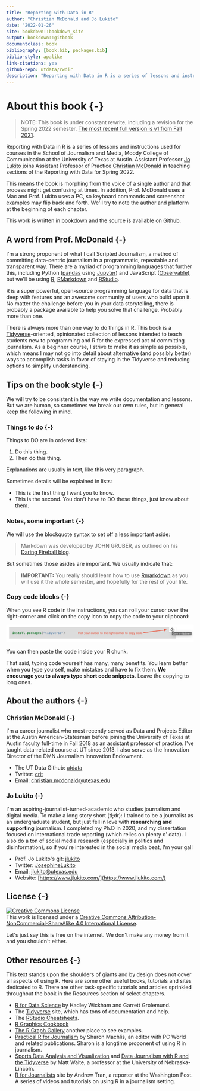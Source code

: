 ```yaml
--- 
title: "Reporting with Data in R"
author: "Christian McDonald and Jo Lukito"
date: "2022-01-26"
site: bookdown::bookdown_site
output: bookdown::gitbook
documentclass: book
bibliography: [book.bib, packages.bib]
biblio-style: apalike
link-citations: yes
github-repo: utdata/rwdir
description: "Reporting with Data in R is a series of lessons and instructions used in courses in the School of Journalism and Media, Moody College of Communication at the University of Texas at Austin. The course is taught by Christian McDonald and Jo Lukito."
---
```


# About this book {-}

> NOTE: This book is under constant rewrite, including a revision for the Spring 2022 semester. [The most recent full version is v1 from Fall 2021](https://utdata.github.io/rwdir/v1/).

Reporting with Data in R is a series of lessons and instructions used for courses in the School of Journalism and Media, Moody College of Communication at the University of Texas at Austin. Assistant Professor [Jo Lukito](https://moody.utexas.edu/faculty/jo-lukito) joins Assistant Professor of Practice [Christian McDonald](https://moody.utexas.edu/faculty/christian-mcdonald) in teaching sections of the Reporting with Data for Spring 2022.

This means the book is morphing from the voice of a single author and that process might get confusing at times. In addition, Prof. McDonald uses a Mac and Prof. Lukito uses a PC, so keyboard commands and screenshot examples may flip back and forth. We'll try to note the author and platform at the beginning of each chapter.

This work is written in [bookdown](https://bookdown.org/) and the source is available on [Github](https://github.com/utdata/rwdir).

## A word from Prof. McDonald {-}

I'm a strong proponent of what I call Scripted Journalism, a method of committing data-centric journalism in a programmatic, repeatable and transparent way. There are a myriad of programming languages that further this, including Python ([pandas](https://pandas.pydata.org/) using [Jupyter](https://jupyter.org/)) and JavaScript ([Observable](https://beta.observablehq.com/)), but we'll be using [R](https://www.r-project.org/), [RMarkdown](https://rmarkdown.rstudio.com/) and [RStudio](https://www.rstudio.com/).

R is a super powerful, open-source programming language for data that is deep with features and an awesome community of users who build upon it. No matter the challenge before you in your data storytelling, there is probably a package available to help you solve that challenge. Probably more than one.

There is always more than one way to do things in R. This book is a [Tidyverse](https://www.tidyverse.org/)-oriented, opinionated collection of lessons intended to teach students new to programming and R for the expressed act of committing journalism. As a beginner course, I strive to make it as simple as possible, which means I may not go into detail about alternative (and possibly better) ways to accomplish tasks in favor of staying in the Tidyverse and reducing options to simplify understanding.

## Tips on the book style {-}

We will try to be consistent in the way we write documentation and lessons. But we are human, so sometimes we break our own rules, but in general keep the following in mind.

### Things to do {-}

Things to DO are in ordered lists:

1. Do this thing.
2. Then do this thing.

Explanations are usually in text, like this very paragraph.

Sometimes details will be explained in lists:

- This is the first thing I want you to know.
- This is the second. You don't have to DO these things, just know about them.

### Notes, some important {-}

We will use the blockquote syntax to set off a less important aside:

> Markdown was developed by JOHN GRUBER, as outlined on his [Daring Fireball blog](https://daringfireball.net/projects/markdown/).

But sometimes those asides are important. We usually indicate that:

> **IMPORTANT:** You really should learn how to use [Rmarkdown](https://rmarkdown.rstudio.com/) as you will use it the whole semester, and hopefully for the rest of your life.

### Copy code blocks {-}

When you see R code in the instructions, you can roll your cursor over the right-corner and click on the copy icon to copy the code to your clipboard:

![Copy to clipboard](images/index-copy-clipboard.png)

You can then paste the code inside your R chunk.

That said, typing code yourself has many, many benefits. You learn better when you type yourself, make mistakes and have to fix them. **We encourage you to always type short code snippets.** Leave the copying to long ones.

## About the authors {-}

### Christian McDonald {-}

I'm a career journalist who most recently served as Data and Projects Editor at the Austin American-Statesman before joining the University of Texas at Austin faculty full-time in Fall 2018 as an assistant professor of practice. I've taught data-related course at UT since 2013. I also serve as the Innovation Director of the DMN Journalism Innovation Endowment.

- The UT Data Github: [utdata](https://github.com/utdata)
- Twitter: [crit](https://twitter.com/crit)
- Email: <christian.mcdonald@utexas.edu>

### Jo Lukito {-}

I'm an aspiring-journalist-turned-academic who studies journalism and digital media. To make a long story short (tl;dr): I trained to be a journalist as an undergraduate student, but just fell in love with **researching and supporting** journalism. I completed my Ph.D in 2020, and my dissertation focused on international trade reporting (which relies on plenty o' data). I also do a ton of social media research (especially in politics and disinformation), so if you're interested in the social media beat, I'm your gal!

- Prof. Jo Lukito's git: [jlukito](https://github.com/jlukito)
- Twitter: [JosephineLukito](https://twitter.com/JosephineLukito)
- Email: <jlukito@utexas.edu>
- Website: [https://www.jlukito.com/](https://www.jlukito.com/)

## License {-}

<a rel="license" href="http://creativecommons.org/licenses/by-nc-sa/4.0/"><img alt="Creative Commons License" style="border-width:0" src="https://i.creativecommons.org/l/by-nc-sa/4.0/88x31.png" /></a><br />This work is licensed under a <a rel="license" href="http://creativecommons.org/licenses/by-nc-sa/4.0/">Creative Commons Attribution-NonCommercial-ShareAlike 4.0 International License</a>.

Let's just say this is free on the internet. We don't make any money from it and you shouldn't either.

## Other resources {-}

This text stands upon the shoulders of giants and by design does not cover all aspects of using R. Here are some other useful books, tutorials and sites dedicated to R. There are other task-specific tutorials and articles sprinkled throughout the book in the Resources section of select chapters. 

- [R for Data Science](https://r4ds.had.co.nz/index.html) by Hadley Wickham and Garrett Grolemund.
- The [Tidyverse](https://www.tidyverse.org/) site, which has tons of documentation and help.
- The [RStudio Cheatsheets](https://www.rstudio.com/resources/cheatsheets/).
- [R Graphics Cookbook](https://r-graphics.org/index.html)
- [The R Graph Gallery](https://www.r-graph-gallery.com/) another place to see examples.
- [Practical R for Journalism](https://www.crcpress.com/Practical-R-for-Mass-Communication-and-Journalism/Machlis/p/book/9781138726918) by Sharon Machlis, an editor with PC World and related publications. Sharon is a longtime proponent of using R in journalism.
- [Sports Data Analysis and Visualization](http://mattwaite.github.io/sports/) and [Data Journalism with R and the Tidyverse](http://mattwaite.github.io/datajournalism/) by Matt Waite, a professor at the University of Nebraska-Lincoln.
- [R for Journalists](http://learn.r-journalism.com/en/) site by Andrew Tran, a reporter at the Washington Post. A series of videos and tutorials on using R in a journalism setting.
